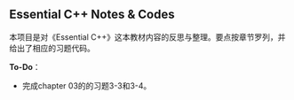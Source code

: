 ## Essential C++ Notes & Codes

本项目是对《Essential C++》这本教材内容的反思与整理。要点按章节罗列，并给出了相应的习题代码。

**To-Do**：
+ 完成chapter 03的的习题3-3和3-4。
